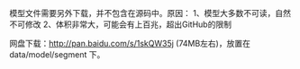 模型文件需要另外下载，并不包含在源码中。原因：
1、模型大多数不可读，自然不可修改
2、体积非常大，可能会有上百兆，超出GitHub的限制

网盘下载：http://pan.baidu.com/s/1skQW35j (74MB左右)，放置在 data/model/segment 下。